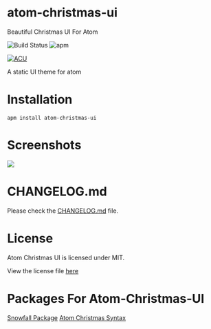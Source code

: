 # atom-christmas-ui
Beautiful Christmas UI For Atom

![Build Status](https://img.shields.io/travis/atom-material/atom-material-ui.svg?style=flat-square)
![apm](https://camo.githubusercontent.com/d198b3cfff8a754fc8d03285aa080a26431cc8a6/68747470733a2f2f696d672e736869656c64732e696f2f61706d2f762f61746f6d2d6d6174657269616c2d75692e7376673f7374796c653d666c61742d737175617265)

[![ACU](https://image.ibb.co/mJhkeG/687474703a2f2f692e696d6775722e636f6d2f37433248326d772e706e67.png)](https://atom.io/themes/atom-christmas-ui)


A static UI theme for atom

# Installation

```shell
apm install atom-christmas-ui
```

# Screenshots

![](https://image.ibb.co/ckDr4G/Ads_z.png)

# CHANGELOG.md

Please check the [CHANGELOG.md](https://github.com/blacknbunny/atom-christmas-ui/blob/master/CHANGELOG.md) file.

# License
Atom Christmas UI is licensed under MIT.

View the license file [here](https://github.com/blacknbunny/atom-christmas-ui/blob/master/LICENSE)

# Packages For Atom-Christmas-UI

[Snowfall Package](https://atom.io/packages/snowfall)
[Atom Christmas Syntax](https://atom.io/themes/atom-christmas-syntax)
